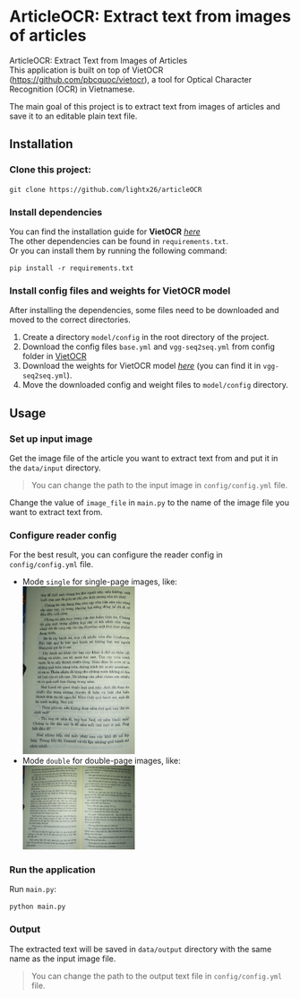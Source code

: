 # ArticleOCR: Extract text from images of articles

ArticleOCR: Extract Text from Images of Articles <br>
This application is built on top of VietOCR (https://github.com/pbcquoc/vietocr), a tool for Optical Character Recognition (OCR) in Vietnamese.

The main goal of this project is to extract text from images of articles and save it to an editable plain text file.

## Installation
### Clone this project:
```angular2html
git clone https://github.com/lightx26/articleOCR
```

### Install dependencies
You can find the installation guide for **VietOCR**  [_here_](https://github.com/pbcquoc/vietocr) <br>
The other dependencies can be found in `requirements.txt`. <br>
Or you can install them by running the following command:
```
pip install -r requirements.txt
``` 

### Install config files and weights for VietOCR model
After installing the dependencies, some files need to be downloaded and moved to the correct directories. <br>
1. Create a directory `model/config` in the root directory of the project.
2. Download the config files `base.yml` and `vgg-seq2seq.yml` from config folder in [VietOCR](https://github.com/pbcquoc/vietocr) <br>
3. Download the weights for VietOCR model  [_here_](https://vocr.vn/data/vietocr/vgg_seq2seq.pth) (you can find it in `vgg-seq2seq.yml`).
4. Move the downloaded config and weight files to `model/config` directory.

## Usage

### Set up input image
Get the image file of the article you want to extract text from and put it in the `data/input` directory. <br>
> You can change the path to the input image in `config/config.yml` file. <br>

Change the value of `image_file` in `main.py` to the name of the image file you want to extract text from.

### Configure reader config
For the best result, you can configure the reader config in `config/config.yml` file. <br>
- Mode `single` for single-page images, like: <br> <img src="https://github.com/lightx26/articleOCR/blob/952a2f562c8256f35da897703a33a279f3c14ee3/data/test/test_1.jpeg" width="200" />
- Mode `double` for double-page images, like: <br> <img src="https://github.com/lightx26/articleOCR/blob/952a2f562c8256f35da897703a33a279f3c14ee3/data/test/test.jpeg" width="200" />
### Run the application
Run `main.py`:
```angular2html
python main.py
```
### Output
The extracted text will be saved in `data/output` directory with the same name as the input image file.
> You can change the path to the output text file in `config/config.yml` file. <br>
